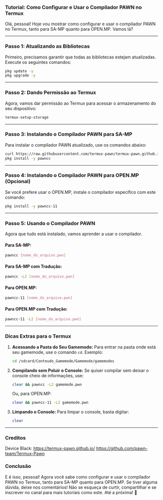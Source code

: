 ### **Tutorial: Como Configurar e Usar o Compilador PAWN no Termux**

Olá, pessoal! Hoje vou mostrar como configurar e usar o compilador PAWN no Termux, tanto para SA-MP quanto para OPEN.MP. Vamos lá?

---

### **Passo 1: Atualizando as Bibliotecas**
Primeiro, precisamos garantir que todas as bibliotecas estejam atualizadas. Execute os seguintes comandos:

```bash
pkg update -y
pkg upgrade -y
```

---

### **Passo 2: Dando Permissão ao Termux**
Agora, vamos dar permissão ao Termux para acessar o armazenamento do seu dispositivo:

```bash
termux-setup-storage
```

---

### **Passo 3: Instalando o Compilador PAWN para SA-MP**
Para instalar o compilador PAWN atualizado, use os comandos abaixo:

```bash
curl https://raw.githubusercontent.com/termux-pawn/termux-pawn.github.io/refs/heads/1.2.1/install.sh | bash
pkg install -y pawncc
```

---

### **Passo 4: Instalando o Compilador PAWN para OPEN.MP (Opcional)**
Se você prefere usar o OPEN.MP, instale o compilador específico com este comando:

```bash
pkg install -y pawncc-11
```

---

### **Passo 5: Usando o Compilador PAWN**
Agora que tudo está instalado, vamos aprender a usar o compilador.

#### **Para SA-MP:**
```bash
pawncc [nome_do_arquivo.pwn]
```

#### **Para SA-MP com Tradução:**
```bash
pawncc -L2 [nome_do_arquivo.pwn]
```

#### **Para OPEN.MP:**
```bash
pawncc-11 [nome_do_arquivo.pwn]
```

#### **Para OPEN.MP com Tradução:**
```bash
pawncc-11 -L2 [nome_do_arquivo.pwn]
```

---

### **Dicas Extras para o Termux**

1. **Acessando a Pasta do Seu Gamemode:**
   Para entrar na pasta onde está seu gamemode, use o comando `cd`. Exemplo:
   ```bash
   cd /sdcard/Conteudo_Gamemode/Gamemode/gamemodes
   ```

2. **Compilando sem Poluir o Console:**
   Se quiser compilar sem deixar o console cheio de informações, use:
   ```bash
   clear && pawncc -L2 gamemode.pwn
   ```
   Ou, para OPEN.MP:
   ```bash
   clear && pawncc-11 -L2 gamemode.pwn
   ```

3. **Limpando o Console:**
   Para limpar o console, basta digitar:
   ```bash
   clear
   ```

---

### **Creditos**
Device Black: https://termux-pawn.github.io/
https://github.com/pawn-team/Termux-Pawn

### **Conclusão**
E é isso, pessoal! Agora você sabe como configurar e usar o compilador PAWN no Termux, tanto para SA-MP quanto para OPEN.MP. Se tiver alguma dúvida, deixe nos comentários! Não se esqueça de curtir, compartilhar e se inscrever no canal para mais tutoriais como este. Até a próxima! 🚀
